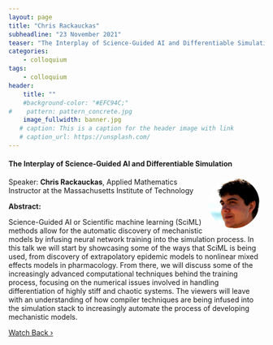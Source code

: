 ```yaml
---
layout: page
title: "Chris Rackauckas"
subheadline: "23 November 2021"
teaser: "The Interplay of Science-Guided AI and Differentiable Simulation"
categories:
    - colloquium
tags:
    - colloquium
header:
    title: ""
    #background-color: "#EFC94C;"
#    pattern: pattern_concrete.jpg
    image_fullwidth: banner.jpg
   # caption: This is a caption for the header image with link
   # caption_url: https://unsplash.com/
---
```



#### The Interplay of Science-Guided AI and Differentiable Simulation

 <img src="../../members/ChrisRackauckas.jpeg"
     alt="ChrisRackauckas"
     width="100"
     style="float: right; margin-right: 10px; border-radius:50%;" />


Speaker: **Chris Rackauckas**, Applied Mathematics Instructor at the Massachusetts Institute of Technology

**Abstract:** <br/>

Science-Guided AI or Scientific machine learning (SciML) methods allow for the automatic discovery of mechanistic models by infusing neural network training into the simulation process. In this talk we will start by showcasing some of the ways that SciML is being used, from discovery of extrapolatory epidemic models to nonlinear mixed effects models in pharmacology. From there, we will discuss some of the increasingly advanced computational techniques behind the training process, focusing on the numerical issues involved in handling differentiation of highly stiff and chaotic systems. The viewers will leave with an understanding of how compiler techniques are being infused into the simulation stack to increasingly automate the process of developing mechanistic models.


<a class="radius button small" href="https://drive.google.com/file/d/14wWf4SuFOYf3vFLJ814m563LdI01gxTl/view?usp=sharing">Watch Back ›</a>

[1]: https://bereau.group/
[2]: /blog/
[9]: /contact/
[3]:https://github.com/undark-lab/swyft
[4]:https://arxiv.org/abs/2011.13951
[5]:http://www.mathben.com/
[6]:https://pubs.acs.org/doi/10.1021/acs.jctc.0c00981
[7]:https://github.com/Ensing-Laboratory/FABULOUS
